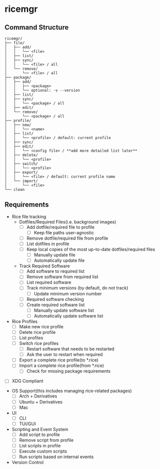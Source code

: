 # ricemgr
## Command Structure
```
ricemgr/
├── file/
│   ├── add/
│   │   └── <file>
│   ├── list/
│   ├── sync/
│   │   └── <file> / all
│   └── remove/
│       └── <file> / all
├── package/
│   ├── add/
│   │   ├── <package>
│   │   └── optional: -v --version
│   ├── list/
│   ├── sync/
│   │   └── <package> / all
│   ├── edit/
│   └── remove/
│       └── <package> / all
├── profile/
│   ├── new/
│   │   └── <name>
│   ├── list/
│   │   └── <profile> / default: current profile
│   ├── sync/
│   ├── edit/
│   │   └── <config file> / **add more detailed list later**
│   ├── delete/
│   │   └── <profile>
│   ├── switch/
│   │   └── <profile>
│   ├── export/
│   │   └── <file> / default: current profile name
│   └── import/
│       └── <file>
└── clean
```

## Requirements
- Rice file tracking
  - Dotfiles/Required Files(i.e. background images)
    - [ ] Add dotfile/required file to profile
      - [ ] Keep file paths user-agnostic
    - [ ] Remove dotfile/required file from profile
    - [ ] List dotfiles in profile
    - [ ] Keep local copies of the most up-to-date dotfiles/required files
      - [ ] Manually update file
      - [ ] Automatically update file
  - Track Required Software
    - [ ] Add software to required list
    - [ ] Remove software from required list
    - [ ] List required software
    - [ ] Track minimum versions (by default, do not track)
      - [ ] Update minimum version number
    - [ ] Required software checking
    - [ ] Create required software list
      - [ ] Manually update software list
      - [ ] Automatically update software list
- Rice Profiles
  - [ ] Make new rice profile
  - [ ] Delete rice profile
  - [ ] List profiles
  - [ ] Switch rice profiles
    - [ ] Restart software that needs to be restarted
    - [ ] Ask the user to restart when required
  - [ ] Export a complete rice profile(to *.rice)
  - [ ] Import a complete rice profile(from *.rice)
    - [ ] Check for missing package requirements
- [ ] XDG Compliant
- OS Support(this includes managing rice-related packages)
  - [ ] Arch + Derivatives
  - [ ] Ubuntu + Derivatives
  - [ ] Mac
- UI
  - [ ] CLI
  - [ ] TUI/GUI
- Scripting and Event System
  - [ ] Add script to profile
  - [ ] Remove script from profile
  - [ ] List scripts in profile
  - [ ] Execute custom scripts
  - [ ] Run scripts based on internal events
- Version Control
